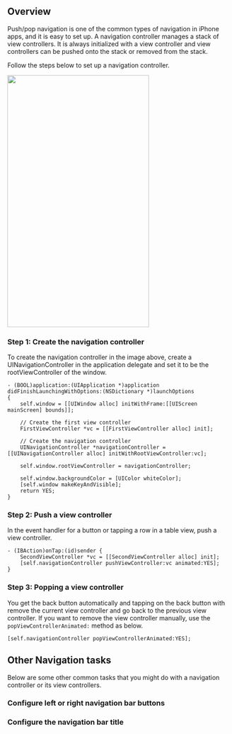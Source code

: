 ## Overview

Push/pop navigation is one of the common types of navigation in iPhone apps, and it is easy to set up. A navigation controller manages a stack of view controllers. It is always initialized with a view controller and view controllers can be pushed onto the stack or removed from the stack.

Follow the steps below to set up a navigation controller.

<img src="http://i.imgur.com/JBrxKdh.gif" height="568" width="320" />

### Step 1: Create the navigation controller

To create the navigation controller in the image above, create a UINavigationController in the application delegate and set it to be the rootViewController of the window. 

```
- (BOOL)application:(UIApplication *)application didFinishLaunchingWithOptions:(NSDictionary *)launchOptions
{
    self.window = [[UIWindow alloc] initWithFrame:[[UIScreen mainScreen] bounds]];
    
    // Create the first view controller
    FirstViewController *vc = [[FirstViewController alloc] init];

    // Create the navigation controller
    UINavigationController *navigationController = [[UINavigationController alloc] initWithRootViewController:vc];
    
    self.window.rootViewController = navigationController;
    
    self.window.backgroundColor = [UIColor whiteColor];
    [self.window makeKeyAndVisible];
    return YES;
}
```

### Step 2: Push a view controller

In the event handler for a button or tapping a row in a table view, push a view controller.

```
- (IBAction)onTap:(id)sender {
    SecondViewController *vc = [[SecondViewController alloc] init];
    [self.navigationController pushViewController:vc animated:YES];
}
```

### Step 3: Popping a view controller

You get the back button automatically and tapping on the back button with remove the current view controller and go back to the previous view controller. If you want to remove the view controller manually, use the `popViewControllerAnimated:` method as below.

```
[self.navigationController popViewControllerAnimated:YES];
```

## Other Navigation tasks

Below are some other common tasks that you might do with a navigation controller or its view controllers.

### Configure left or right navigation bar buttons

### Configure the navigation bar title


